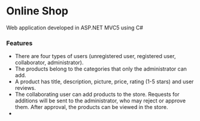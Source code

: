 # Online Shop
 Web application developed in ASP.NET MVC5 using C#
 
### Features
* There are four types of users (unregistered user, registered user, collaborator, administrator).
* The products belong to the categories that only the administrator can add.
* A product has title, description, picture, price, rating (1-5 stars) and user reviews.
* The collaborating user can add products to the store. Requests for additions will be sent to the administrator, who may reject or approve them. After approval, the products can be viewed in the store.
* 


